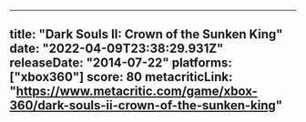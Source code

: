 
---
title: "Dark Souls II: Crown of the Sunken King"
date: "2022-04-09T23:38:29.931Z"
releaseDate: "2014-07-22"
platforms: ["xbox360"]
score: 80
metacriticLink: "https://www.metacritic.com/game/xbox-360/dark-souls-ii-crown-of-the-sunken-king"
---
